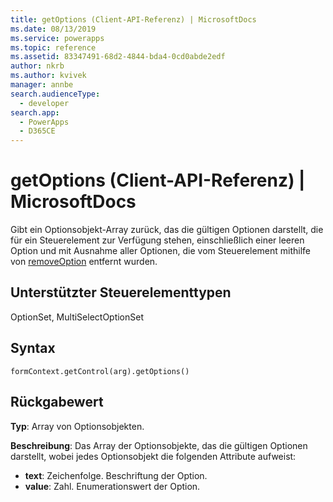 ```yaml
---
title: getOptions (Client-API-Referenz) | MicrosoftDocs
ms.date: 08/13/2019
ms.service: powerapps
ms.topic: reference
ms.assetid: 83347491-68d2-4844-bda4-0cd0abde2edf
author: nkrb
ms.author: kvivek
manager: annbe
search.audienceType:
  - developer
search.app:
  - PowerApps
  - D365CE
---
```

# <a name="getoptions-client-api-reference"></a>getOptions (Client-API-Referenz) | MicrosoftDocs

Gibt ein Optionsobjekt-Array zurück, das die gültigen Optionen darstellt, die für ein Steuerelement zur Verfügung stehen, einschließlich einer leeren Option und mit Ausnahme aller Optionen, die vom Steuerelement mithilfe von [removeOption](removeOption.md) entfernt wurden. 

## <a name="control-types-supported"></a>Unterstützter Steuerelementtypen

OptionSet, MultiSelectOptionSet

## <a name="syntax"></a>Syntax

`formContext.getControl(arg).getOptions()`

## <a name="return-value"></a>Rückgabewert

**Typ**: Array von Optionsobjekten. 

**Beschreibung**: Das Array der Optionsobjekte, das die gültigen Optionen darstellt, wobei jedes Optionsobjekt die folgenden Attribute aufweist:
- **text**: Zeichenfolge. Beschriftung der Option.
- **value**: Zahl. Enumerationswert der Option.

